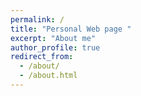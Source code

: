 ```yaml
---
permalink: /
title: "Personal Web page "
excerpt: "About me"
author_profile: true
redirect_from: 
  - /about/
  - /about.html
---
```


